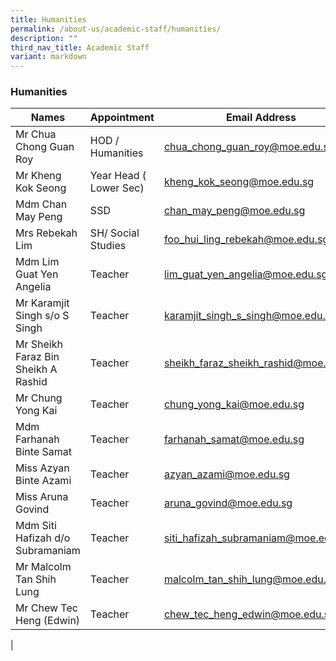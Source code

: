 ```yaml
---
title: Humanities
permalink: /about-us/academic-staff/humanities/
description: ""
third_nav_title: Academic Staff
variant: markdown
---
```

### **Humanities**

| Names | Appointment | Email Address |
|---|---|---|
| Mr Chua Chong Guan Roy | HOD / Humanities | [chua_chong_guan_roy@moe.edu.sg](mailto:chua_chong_guan_roy@moe.edu.sg) |
| Mr Kheng Kok Seong | Year Head ( Lower Sec) | [kheng_kok_seong@moe.edu.sg](mailto:kheng_kok_seong@moe.edu.sg) |
| Mdm Chan May Peng | SSD | [chan_may_peng@moe.edu.sg](mailto:chan_may_peng@moe.edu.sg) |
| Mrs Rebekah Lim | SH/ Social Studies | [foo_hui_ling_rebekah@moe.edu.sg](mailto:foo_hui_ling_rebekah@moe.edu.sg) |
| Mdm Lim Guat Yen Angelia | Teacher | [lim_guat_yen_angelia@moe.edu.sg](mailto:lim_guat_yen_angelia@moe.edu.sg) |
| Mr Karamjit Singh s/o S Singh | Teacher | [karamjit_singh_s_singh@moe.edu.sg](mailto:karamjit_singh_s_singh@moe.edu.sg) |
| Mr Sheikh Faraz Bin Sheikh A Rashid | Teacher | [sheikh_faraz_sheikh_rashid@moe.edu.sg](mailto:sheikh_faraz_sheikh_rashid@moe.edu.sg) |
| Mr Chung Yong Kai | Teacher | [chung_yong_kai@moe.edu.sg](mailto:chung_yong_kai@moe.edu.sg) |
| Mdm Farhanah Binte Samat | Teacher | [farhanah_samat@moe.edu.sg](mailto:farhanah_samat@moe.edu.sg) |
| Miss Azyan Binte Azami | Teacher | [azyan_azami@moe.edu.sg](mailto:azyan_azami@moe.edu.sg) |
| Miss Aruna Govind | Teacher | [aruna_govind@moe.edu.sg](mailto:aruna_govind@moe.edu.sg) |
| Mdm Siti Hafizah d/o Subramaniam | Teacher | [siti_hafizah_subramaniam@moe.edu.sg](mailto:siti_hafizah_subramaniam@moe.edu.sg) |
| Mr Malcolm Tan Shih Lung | Teacher | [malcolm_tan_shih_lung@moe.edu.sg](mailto:malcolm_tan_shih_lung@moe.edu.sg)|
| Mr Chew Tec Heng (Edwin) | Teacher |[chew_tec_heng_edwin@moe.edu.sg](mailto:low_xue_zhen@moe.edu.sg) |
|